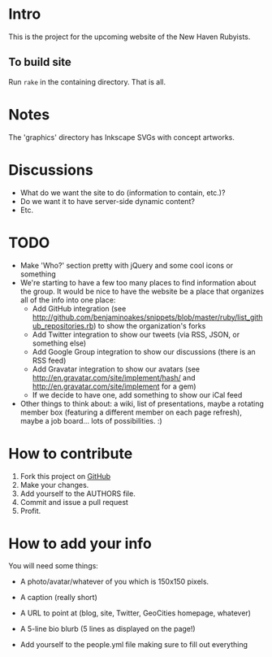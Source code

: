 # Intro

This is the project for the upcoming website of the New Haven
Rubyists.

## To build site
Run `rake` in the containing directory. That is all.

# Notes
The 'graphics' directory has Inkscape SVGs with concept artworks.

# Discussions
* What do we want the site to do (information to contain, etc.)?
* Do we want it to have server-side dynamic content?
* Etc.

# TODO
* Make 'Who?' section pretty with jQuery and some cool icons or something
* We're starting to have a few too many places to find information about the group.  It would be nice to have the website be a place that organizes all of the info into one place:
    * Add GitHub integration (see http://github.com/benjaminoakes/snippets/blob/master/ruby/list_github_repositories.rb) to show the organization's forks
    * Add Twitter integration to show our tweets (via RSS, JSON, or something else)
    * Add Google Group integration to show our discussions (there is an RSS feed)
    * Add Gravatar integration to show our avatars (see http://en.gravatar.com/site/implement/hash/ and http://en.gravatar.com/site/implement for a gem)
    * If we decide to have one, add something to show our iCal feed
* Other things to think about:  a wiki, list of presentations, maybe a rotating member box (featuring a different member on each page refresh), maybe a job board...  lots of possibilities.  :)

# How to contribute
1. Fork this project on [GitHub](http://github.com/yonkeltron/NHV-Ruby-site)
2. Make your changes.
3. Add yourself to the AUTHORS file.
4. Commit and issue a pull request
5. Profit.

# How to add your info

You will need some things:

* A photo/avatar/whatever of you which is 150x150 pixels.

* A caption (really short)

* A URL to point at (blog, site, Twitter, GeoCities homepage, whatever)

* A 5-line bio blurb (5 lines as displayed on the page!)

* Add yourself to the people.yml file making sure to fill out everything

